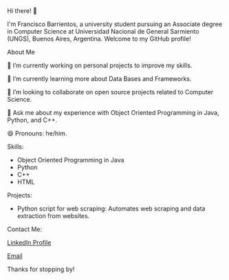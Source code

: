 <head>Hi there! 👋</head>
<p>I'm Francisco Barrientos, a university student pursuing an Associate degree in Computer Science at Universidad Nacional de General Sarmiento (UNGS), Buenos Aires, Argentina. Welcome to my GitHub profile!</p>

<hl>About Me</hl>
<p>🔭 I’m currently working on personal projects to improve my skills.</p>
<p>🌱 I’m currently learning more about Data Bases and Frameworks.</p>
<p>👯 I’m looking to collaborate on open source projects related to Computer Science.</p>
<p>💬 Ask me about my experience with Object Oriented Programming in Java, Python, and C++.</p>
<p>😄 Pronouns: he/him.</p>
<p>Skills:</p>
<ul>
  <li>Object Oriented Programming in Java</li>
  <li>Python</li>
  <li>C++</li>
  <li>HTML</li>
</ul>
Projects:
<ul>
          <li>Python script for web scraping: Automates web scraping and data extraction from websites.</li>
</ul>
<p>Contact Me:</p>
<p><a href="https://www.linkedin.com/in/franciscobarrientos/">LinkedIn Profile</a></p>
<p><a href="ftbarrientos103@gmail.com">Email</a></p>
<p>Thanks for stopping by!</p>

<!---
FranBarri/FranBarri is a ✨ special ✨ repository because its `README.md` (this file) appears on your GitHub profile.
You can click the Preview link to take a look at your changes.
--->
